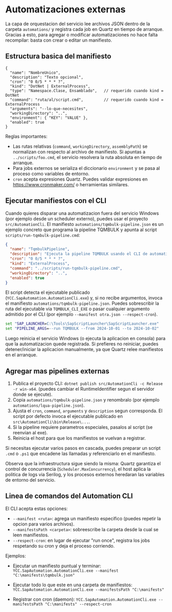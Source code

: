 Automatizaciones externas
==========================

La capa de orquestacion del servicio lee archivos JSON dentro de la carpeta `automations/`
y registra cada job en Quartz en tiempo de arranque. Gracias a esto, para agregar o
modificar automatizaciones no hace falta recompilar: basta con crear o editar un
manifiesto.

Estructura basica del manifiesto
--------------------------------

```jsonc
{
  "name": "NombreUnico",
  "description": "Texto opcional",
  "cron": "0 0/5 * * * ?",
  "kind": "DotNet | ExternalProcess",
  "type": "Namespace.Clase, Ensamblado",   // requerido cuando kind = DotNet
  "command": "ruta/al/script.cmd",         // requerido cuando kind = ExternalProcess
  "arguments": "--lo-que-necesites",
  "workingDirectory": "..",
  "environment": { "KEY": "VALUE" },
  "enabled": true
}
```

Reglas importantes:

- Las rutas relativas (`command`, `workingDirectory`, `assemblyPath`) se normalizan con
  respecto al archivo de manifiesto. Si apuntas a `../scripts/foo.cmd`, el servicio
  resolvera la ruta absoluta en tiempo de arranque.
- Para jobs externos se serializa el diccionario `environment` y se pasa al proceso
  como variables de entorno.
- `cron` acepta expresiones Quartz. Puedes validar expresiones en
  https://www.cronmaker.com/ o herramientas similares.

Ejecutar manifiestos con el CLI
-------------------------------

Cuando quieres disparar una automatizacion fuera del servicio Windows (por ejemplo
desde un scheduler externo), puedes usar el proyecto `src/AutomationCli`. El manifiesto
`automations/tqmbulk-pipeline.json` es un ejemplo concreto que programa la pipeline
TQMBULK y apunta al script `scripts/run-tqmbulk-pipeline.cmd`:

```json
{
  "name": "TqmbulkPipeline",
  "description": "Ejecuta la pipeline TQMBULK usando el CLI de automatizaciones.",
  "cron": "0 0/5 * * * ?",
  "kind": "ExternalProcess",
  "command": "../scripts/run-tqmbulk-pipeline.cmd",
  "workingDirectory": "..",
  "enabled": true
}
```

El script detecta el ejecutable publicado (`YCC.SapAutomation.AutomationCli.exe`) y,
si no recibe argumentos, invoca el manifiesto `automations/tqmbulk-pipeline.json`.
Puedes sobrescribir la ruta del ejecutable via `TQMBULK_CLI_EXE` o pasar cualquier
argumento admitido por el CLI (por ejemplo `--manifest otra.json --respect-cron`).

```cmd
set "SAP_LAUNCHER=C:\Tools\SapScriptLauncher\SapScriptLauncher.exe"
set "PIPELINE_ARGS=--run TQMBULK --from 2024-10-01 --to 2024-10-02"
```

Luego reinicia el servicio Windows (o ejecuta la aplicacion en consola) para que la
automatizacion quede registrada. Si prefieres no reiniciar, puedes detener/iniciar la
aplicacion manualmente, ya que Quartz relee manifiestos en el arranque.

Agregar mas pipelines externas
-------------------------------

1. Publica el proyecto CLI: `dotnet publish src/AutomationCli -c Release -r win-x64`.
   (puedes cambiar el RuntimeIdentifier segun el servidor donde se ejecute).
2. Copia `automations/tqmbulk-pipeline.json` y renombralo (por ejemplo
   `automations/lqua-pipeline.json`).
3. Ajusta el `cron`, `command`, `arguments` y `description` segun corresponda. El script
   por defecto invoca el ejecutable publicado en `src\AutomationCli\bin\Release\...`.
4. Si la pipeline requiere parametros especiales, pasalos al script (se reenvian al exe).
5. Reinicia el host para que los manifiestos se vuelvan a registrar.

Si necesitas ejecutar varios pasos en cascada, puedes preparar un script `.cmd` o `.ps1`
que encadene las llamadas y referenciarlo en el manifiesto.

Observa que la infraestructura sigue siendo la misma: Quartz garantiza el control de
concurrencia (`Scheduler.MaxConcurrency`), el host aplica la politica de logs via
Serilog, y los procesos externos heredaran las variables de entorno del servicio.

Linea de comandos del Automation CLI
------------------------------------

El CLI acepta estas opciones:

- `--manifest <ruta>`: agrega un manifiesto especifico (puedes repetir la opcion para varios archivos).
- `--manifestsPath <carpeta>`: sobreescribe la carpeta desde la cual se leen manifiestos.
- `--respect-cron`: en lugar de ejecutar "run once", registra los jobs respetando su cron y deja el proceso corriendo.

Ejemplos:

- Ejecutar un manifiesto puntual y terminar:
  `YCC.SapAutomation.AutomationCli.exe --manifest "C:\manifests\tqmbulk.json"`

- Ejecutar todo lo que este en una carpeta de manifiestos:
  `YCC.SapAutomation.AutomationCli.exe --manifestsPath "C:\manifests"`

- Registrar con cron (daemon):
  `YCC.SapAutomation.AutomationCli.exe --manifestsPath "C:\manifests" --respect-cron`
